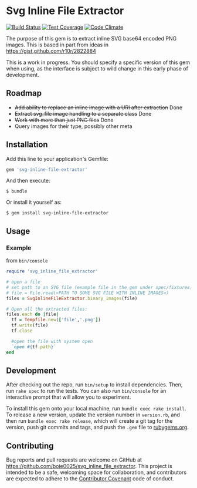 # Svg Inline File Extractor
[![Build Status](https://travis-ci.org/boie0025/svg_inline_file_extractor.svg?branch=master)](https://travis-ci.org/boie0025/svg_inline_file_extractor)
[![Test Coverage](https://codeclimate.com/github/boie0025/svg_inline_file_extractor/badges/coverage.svg)](https://codeclimate.com/github/boie0025/svg_inline_file_extractor/coverage)
[![Code Climate](https://codeclimate.com/github/boie0025/svg_inline_file_extractor/badges/gpa.svg)](https://codeclimate.com/github/boie0025/svg_inline_file_extractor)


The purpose of this gem is to extract inline SVG base64 encoded PNG images. This is based in part from ideas in https://gist.github.com/r10r/2822884

This is a work in progress.  You should specify a specific version of this gem when
using, as the interface is subject to wild change in this early phase of development.

## Roadmap

* ~~Add ability to replace an inline image with a URI after extraction~~ Done
* ~~Extract svg_file image handling to a separate class~~ Done
* ~~Work with more than just PNG files~~ Done
* Query images for their type, possibly other meta

## Installation

Add this line to your application's Gemfile:

```ruby
gem 'svg-inline-file-extractor'
```

And then execute:

    $ bundle

Or install it yourself as:

    $ gem install svg-inline-file-extractor

## Usage

### Example

from `bin/console`

```ruby
require 'svg_inline_file_extractor'

# open a file
# set path to an SVG file (example file in the gem under spec/fixtures)
# file = File.read(<PATH TO SOME SVG FILE WITH INLINE IMAGES>)
files = SvgInlineFileExtractor.binary_images(file)

# Open all the extracted files:
files.each do |file|
  tf = Tempfile.new(['file','.png'])
  tf.write(file)
  tf.close

  #open the file with system open
  `open #{tf.path}`
end

```

## Development

After checking out the repo, run `bin/setup` to install dependencies. Then, run `rake spec` to run the tests. You can also run `bin/console` for an interactive prompt that will allow you to experiment.

To install this gem onto your local machine, run `bundle exec rake install`. To release a new version, update the version number in `version.rb`, and then run `bundle exec rake release`, which will create a git tag for the version, push git commits and tags, and push the `.gem` file to [rubygems.org](https://rubygems.org).

## Contributing

Bug reports and pull requests are welcome on GitHub at https://github.com/boie0025/svg_inline_file_extractor. This project is intended to be a safe, welcoming space for collaboration, and contributors are expected to adhere to the [Contributor Covenant](http://contributor-covenant.org) code of conduct.
